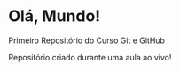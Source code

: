 # Olá, Mundo!
 Primeiro Repositório do Curso Git e GitHub


Repositório criado durante uma aula ao vivo!